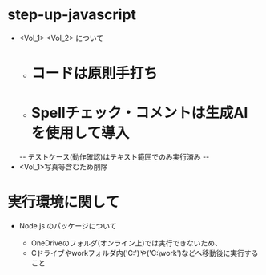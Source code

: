 # step-up-javascript
* <Vol_1> <Vol_2> について
    * # コードは原則手打ち
    * # Spellチェック・コメントは生成AIを使用して導入
     -- テストケース(動作確認)はテキスト範囲でのみ実行済み --
* <Vol_1>写真等含むため削除

# 実行環境に関して
 * Node.js のパッケージについて

   * OneDriveのフォルダ(オンライン上)では実行できないため、
   * Cドライブやworkフォルダ内('C:\')や('C:\work')などへ移動後に実行すること
